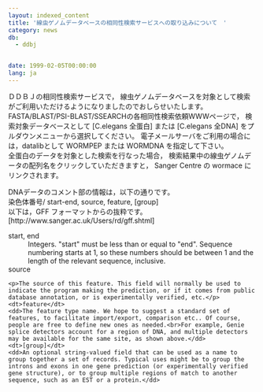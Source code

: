 ```yaml
---
layout: indexed_content
title: '線虫ゲノムデータベースの相同性検索サービスへの取り込みについて　'
category: news
db:
  - ddbj


date: 1999-02-05T00:00:00
lang: ja
---
```


ＤＤＢＪの相同性検索サービスで， 線虫ゲノムデータベースを対象として検索がご利用いただけるようになりましたのでおしらせいたします。<br>FASTA/BLAST/PSI-BLAST/SSEARCHの各相同性検索依頼WWWページで， 検索対象データべースとして [C.elegans 全蛋白] または [C.elegans 全DNA] をプルダウンメニューから選択してください。 電子メールサーバをご利用の場合には，datalibとして WORMPEP または WORMDNA を指定して下さい。<br>全蛋白のデータを対象とした検索を行なった場合， 検索結果中の線虫ゲノムデータの配列名をクリックしていただきますと， Sanger Centre の wormace にリンクされます。

<p>DNAデータのコメント部の情報は，以下の通りです。<br>染色体番号/ start-end, source, feature, [group]<br>以下は，GFF フォーマットからの抜粋です。 [http://www.sanger.ac.uk/Users/rd/gff.shtml]</p>

<dl>
    <dt>start, end</dt>
    <dd>Integers. "start" must be less than or equal to "end". Sequence numbering starts at 1, so these numbers should be between 1 and the length of the relevant sequence, inclusive.</dd>
    <dt>source</dt>

    <p>The source of this feature. This field will normally be used to indicate the program making the prediction, or if it comes from public database annotation, or is experimentally verified, etc.</p>
    <dt>feature</dt>
    <dd>The feature type name. We hope to suggest a standard set of features, to facilitate import/export, comparison etc.. Of course, people are free to define new ones as needed.<br>For example, Genie splice detectors account for a region of DNA, and multiple detectors may be available for the same site, as shown above.</dd>
    <dt>[group]</dt>
    <dd>An optional string-valued field that can be used as a name to group together a set of records. Typical uses might be to group the introns and exons in one gene prediction (or experimentally verified gene structure), or to group multiple regions of match to another sequence, such as an EST or a protein.</dd>
</dl>

